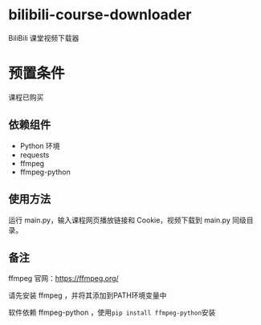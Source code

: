 # bilibili-course-downloader

BiliBili 课堂视频下载器

# 预置条件

课程已购买

## 依赖组件

- Python 环境
- requests
- ffmpeg
- ffmpeg-python

## 使用方法

运行 main.py，输入课程网页播放链接和 Cookie，视频下载到 main.py 同级目录。

## 备注

ffmpeg 官网：https://ffmpeg.org/

请先安装 ffmpeg ，并将其添加到PATH环境变量中

软件依赖 ffmpeg-python ，使用`pip install ffmpeg-python`安装